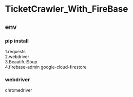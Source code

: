# TicketCrawler_With_FireBase

## env

### pip install

1.requests  
2.webdriver  
3.BeautifulSoup  
4.firebase-admin google-cloud-firestore  

### webdriver

chromedriver  